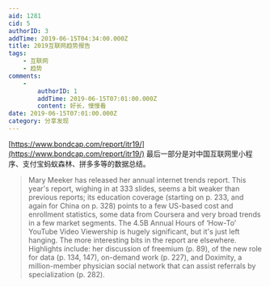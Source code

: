 ```yaml
---
aid: 1281
cid: 5
authorID: 3
addTime: 2019-06-15T04:34:00.000Z
title: 2019互联网趋势报告
tags:
    - 互联网
    - 趋势
comments:
    -
        authorID: 1
        addTime: 2019-06-15T07:01:00.000Z
        content: 好长，慢慢看
date: 2019-06-15T07:01:00.000Z
category: 分享发现
---
```


[https://www.bondcap.com/report/itr19/](https://www.bondcap.com/report/itr19/) 最后一部分是对中国互联网里小程序、支付宝蚂蚁森林、拼多多等的数据总结。

> Mary Meeker has released her annual internet trends report. This year's report, wighing in at 333 slides, seems a bit weaker than previous reports; its education coverage (starting on p. 233, and again for China on p. 328) points to a few US-based cost and enrollment statistics, some data from Coursera and very broad trends in a few market segments. The 4.5B Annual Hours of ‘How-To’ YouTube Video Viewership is hugely significant, but it's just left hanging. The more interesting bits in the report are elsewhere. Highlights include: her discussion of freemium (p. 89), of the new role for data (p. 134, 147), on-demand work (p. 227), and Doximity, a million-member physician social network that can assist referrals by specialization (p. 282).
